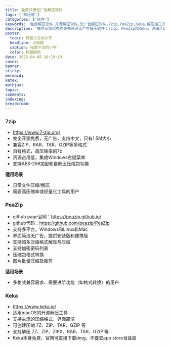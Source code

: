 ```yaml
---
title: 免费开源无广告解压软件
tags: ['解压缩']
categories: ['软件']
keywords: '免费解压软件,开源解压软件,无广告解压软件,7zip,PeaZip,Keka,解压缩工具,压缩软件推荐,免费软件,开源软件'
description: '推荐三款优秀的免费开源无广告解压软件：7zip、PeaZip和Keka，详细介绍各软件特点、适用场景和下载地址，帮助用户选择最适合的解压缩工具。'
poster:
  topic: 标题上方的小字
  headline: 大标题
  caption: 标题下方的小字
  color: 标题颜色
date: 2025-04-05 10:19:19
cover:
banner:
sticky:
mermaid:
katex:
mathjax:
topic:
comments:
indexing:
breadcrumb:
---
```


### 7zip

- https://www.7-zip.org/
- 完全开源免费，无广告，支持中文，只有1.5M大小
- 兼容ZIP、RAR、TAR、GZIP等多格式
- 自有格式，高压缩率的7z
- 资源占用低，集成Windows右键菜单
- 支持AES-256加密和自解压压缩包功能

**适用场景**

- 日常文件压缩/解压
- 需要高压缩率或轻量化工具的用户


### PeaZip

- github page官网：https://peazip.github.io/
- github代码：https://github.com/peazip/PeaZip
- 支持多平台，Windows和Linux和Mac
- 界面简洁无广告，提供安装版和便携版
- 支持超多压缩格式解压与压缩
- 支持加密密码列表
- 压缩包格式转换
- 图片批量压缩及裁剪

**适用场景**

- 多格式兼容需求、需要进阶功能（如格式转换）的用户


### Keka

- https://www.keka.io/
- 适用macOS的开源解压工具
- 支持主流的压缩格式，界面简洁
- 可创建压缩 7Z、ZIP、TAR、GZIP 等
- 支持解压 7Z、ZIP、ZIPX、RAR、TAR、GZIP 等
- Keka本身免费，官网可直接下载dmg，不要去app store当韭菜

